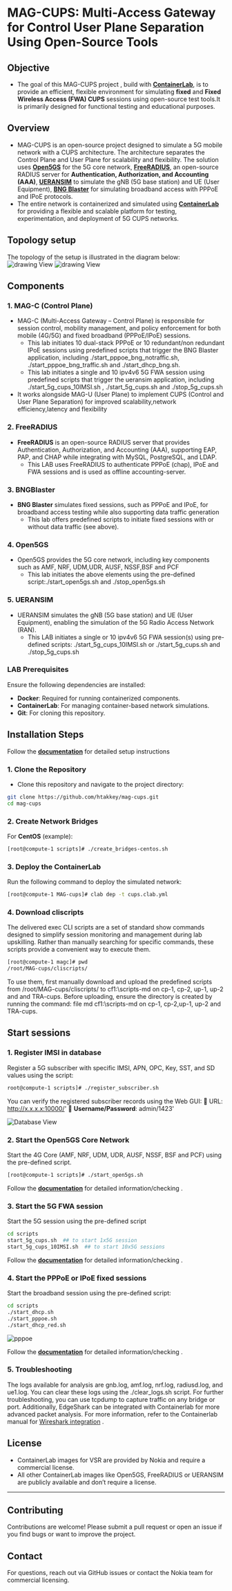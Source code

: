 # **MAG-CUPS: Multi-Access Gateway for Control User Plane Separation Using Open-Source Tools**

## **Objective**
- The goal of this MAG-CUPS project , build with **[ContainerLab](https://containerlab.dev/)**, is to provide an efficient, flexible environment for simulating **fixed** and **Fixed Wireless Access (FWA) CUPS** sessions using open-source test tools.It is primarily designed for functional testing and educational purposes.

## **Overview**
- MAG-CUPS is an open-source project designed to simulate a 5G mobile network with a CUPS architecture. The architecture separates the Control Plane and User Plane for scalability and flexibility. The solution uses **[Open5GS](https://open5gs.org/)**  for the 5G core network, **[FreeRADIUS](https://www.freeradius.org/)**, an open-source RADIUS server for **Authentication, Authorization, and Accounting (AAA)**, **[UERANSIM](https://github.com/aligungr/UERANSIM)** to simulate the gNB (5G base station) and UE (User Equipment),  **[BNG Blaster](https://rtbrick.github.io/bngblaster/index.html)**  for simulating broadband access with PPPoE and IPoE protocols.
- The entire network is containerized and simulated using **[ContainerLab](https://containerlab.dev/)** for providing a flexible and scalable platform for testing, experimentation, and deployment of 5G CUPS networks. 

## **Topology setup**
The topology of the setup is illustrated in the diagram below: 
![drawing View](images/MAG-cups-fwa.png) 
![drawing View](images/MAG-cups-fixed.png) 

## **Components**
### **1. MAG-C (Control Plane)**
- MAG-C (Multi-Access Gateway – Control Plane) is responsible for session control, mobility management, and policy enforcement for both mobile (4G/5G) and fixed broadband (PPPoE/IPoE) sessions.
  - This lab initiates 10 dual-stack PPPoE or 10 redundant/non redundant IPoE sessions using predefined scripts that trigger the BNG Blaster application, including ./start_pppoe_bng_notraffic.sh, ./start_pppoe_bng_traffic.sh and ./start_dhcp_bng.sh.
  - This lab initiates a single and 10 ipv4v6 5G FWA session using predefined scripts that trigger the ueransim application, including  ./start_5g_cups_10IMSI.sh , ./start_5g_cups.sh  and ./stop_5g_cups.sh  
- It works alongside MAG-U (User Plane) to implement CUPS (Control and User Plane Separation) for improved scalability,network efficiency,latency and flexibility

### **2. FreeRADIUS**
- **FreeRADIUS** is an open-source RADIUS server that provides Authentication, Authorization, and Accounting (AAA), supporting EAP, PAP, and CHAP while integrating with MySQL, PostgreSQL, and LDAP.
  - This LAB uses FreeRADIUS to authenticate PPPoE (chap), IPoE and FWA sessions and is used as offline accounting-server. 

### **3. BNGBlaster**
- **BNG Blaster** simulates fixed sessions, such as PPPoE and IPoE, for broadband access testing while also supporting data traffic generation
  - This lab offers predefined scripts to initiate fixed sessions with or without data traffic (see above).

### **4. Open5GS**
- Open5GS provides the 5G core network, including key components such as AMF, NRF, UDM,UDR, AUSF, NSSF,BSF and PCF 
  - This lab initiates the above elements using the pre-defined script:./start_open5gs.sh and ./stop_open5gs.sh

### **5. UERANSIM**
- UERANSIM simulates the gNB (5G base station) and UE (User Equipment), enabling the simulation of the 5G Radio Access Network (RAN).
  - This LAB initiates a single or 10 ipv4v6 5G FWA session(s) using pre-defined scripts: ./start_5g_cups_10IMSI.sh or ./start_5g_cups.sh and ./stop_5g_cups.sh

### LAB Prerequisites

Ensure the following dependencies are installed:
- **Docker**: Required for running containerized components.
- **ContainerLab**: For managing container-based network simulations.
- **Git**: For cloning this repository.

## Installation Steps

Follow the **[documentation](docs/installation_verification.md)** for detailed setup instructions

### **1. Clone the Repository**

- Clone this repository and navigate to the project directory:
```bash
git clone https://github.com/htakkey/mag-cups.git
cd mag-cups
```
### **2. Create Network Bridges**
For **CentOS** (example):
```bash
[root@compute-1 scripts]# ./create_bridges-centos.sh
```

### **3. Deploy the ContainerLab**
Run the following command to deploy the simulated network:
```bash    
[root@compute-1 MAG-cups]# clab dep -t cups.clab.yml
```
### **4. Download cliscripts**
The delivered exec CLI scripts are a set of standard show commands designed to simplify session monitoring and management during lab upskilling. Rather than manually searching for specific commands, these scripts provide a convenient way to execute them. 
```bash
[root@compute-1 magc]# pwd
/root/MAG-cups/cliscripts/
```
To use them, first manually download and upload the predefined scripts from /root/MAG-cups/cliscripts/ to cf1:\scripts-md on cp-1, cp-2, up-1, up-2 and and TRA-cups. Before uploading, ensure the directory is created by running the command: file md cf1:\scripts-md on cp-1, cp-2,up-1, up-2 and TRA-cups.

## Start sessions

### **1. Register IMSI in database**
Register a 5G subscriber with specific IMSI, APN, OPC, Key, SST, and SD values using the script:

```bash
root@compute-1 scripts]# ./register_subscriber.sh 
```
You can verify the registered subscriber records using the Web GUI:
📌 URL: http://x.x.x.x:10000/' 📌 **Username/Password**: admin/1423'

![Database View](images/Database.png) 


### **2. Start the Open5GS Core Network**

Start the 4G Core (AMF, NRF, UDM, UDR, AUSF, NSSF, BSF and PCF) using the pre-defined script.
```bash 
[root@compute-1 scripts]# ./start_open5gs.sh
```
Follow the **[documentation](docs/open5gs_verification.md)** for detailed information/checking .

### **3. Start the 5G FWA session**
Start the 5G session using the pre-defined script

```bash
cd scripts
start_5g_cups.sh  ## to start 1x5G session
start_5g_cups_10IMSI.sh  ## to start 10x5G sessions
```
Follow the **[documentation](docs/5G_session_verification.md)** for detailed information/checking .

### **4. Start the PPPoE or IPoE fixed sessions** 
Start the broadband session using the pre-defined script:

```bash 
cd scripts
./start_dhcp.sh 
./start_pppoe.sh
./start_dhcp_red.sh
```
![pppoe](images/pppoe.png)

Follow the **[documentation](docs/fixed-sessions_verification.md)** for detailed information/checking .

### **5. Troubleshooting**
The logs available for analysis are gnb.log, amf.log, nrf.log, radiusd.log, and ue1.log. You can clear these logs using the ./clear_logs.sh script.
For further troubleshooting, you can use tcpdump to capture traffic on any bridge or port. Additionally, EdgeShark can be integrated with Containerlab for more advanced packet analysis. For more information, refer to the Containerlab manual for [Wireshark integration](https://containerlab.dev/manual/wireshark/) .


## **License**
- ContainerLab images for VSR are provided by Nokia and require a commercial license.
- All other ContainerLab images like Open5GS, FreeRADIUS or UERANSIM are publicly available and don’t require a license.
------
## **Contributing**
Contributions are welcome! Please submit a pull request or open an issue if you find bugs or want to improve the project.

## **Contact**
For questions, reach out via GitHub issues or contact the Nokia team for commercial licensing.

